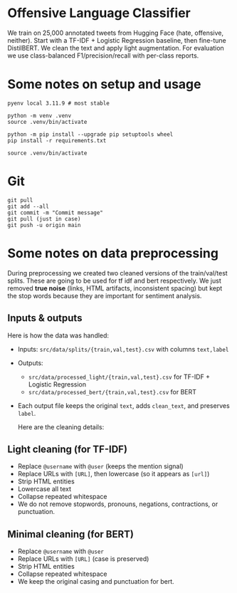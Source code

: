 # Offensive Language Classifier

We train on 25,000 annotated tweets from Hugging Face (hate, offensive, neither). Start with a TF-IDF + Logistic Regression baseline, then fine-tune DistilBERT. We clean the text and apply light augmentation. For evaluation we use class-balanced F1/precision/recall with per-class reports. 

# Some notes on setup and usage

```
pyenv local 3.11.9 # most stable

python -m venv .venv
source .venv/bin/activate

python -m pip install --upgrade pip setuptools wheel
pip install -r requirements.txt

source .venv/bin/activate
```

# Git

```
git pull
git add --all
git commit -m "Commit message"
git pull (just in case)
git push -u origin main
```

# Some notes on data preprocessing

During preprocessing we created two cleaned versions of the train/val/test splits. These are going to be used for tf idf and bert respectively. We just removed **true noise** (links, HTML artifacts, inconsistent spacing) but kept the stop words because they are important for sentiment analysis. 


## Inputs & outputs

Here is how the data was handled:

* Inputs: `src/data/splits/{train,val,test}.csv` with columns `text,label`
* Outputs:

  * `src/data/processed_light/{train,val,test}.csv` for TF-IDF + Logistic Regression
  * `src/data/processed_bert/{train,val,test}.csv` for BERT
* Each output file keeps the original `text`, adds `clean_text`, and preserves `label`.

  Here are the cleaning details:

## Light cleaning (for TF-IDF)

* Replace `@username` with `@user` (keeps the mention signal)
* Replace URLs with `[URL]`, then lowercase (so it appears as `[url]`)
* Strip HTML entities
* Lowercase all text
* Collapse repeated whitespace
* We do not remove stopwords, pronouns, negations, contractions, or punctuation.

## Minimal cleaning (for BERT)

* Replace `@username` with `@user`
* Replace URLs with `[URL]` (case is preserved)
* Strip HTML entities
* Collapse repeated whitespace
* We keep the original casing and punctuation for bert.




